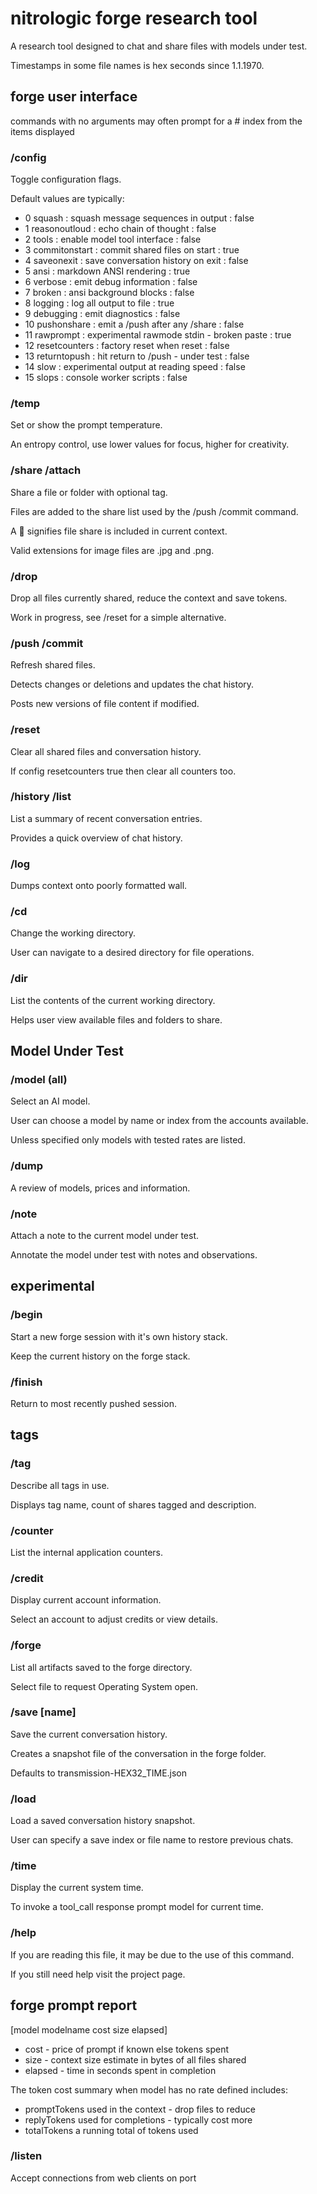 # nitrologic forge research tool

A research tool designed to chat and share files with models under test.

Timestamps in some file names is hex seconds since 1.1.1970.

## forge user interface

commands with no arguments may often prompt for a # index from
the items displayed

### /config

Toggle configuration flags.

Default values are typically:

* 0 squash : squash message sequences in output : false
* 1 reasonoutloud : echo chain of thought : false
* 2 tools : enable model tool interface : false
* 3 commitonstart : commit shared files on start : true
* 4 saveonexit :  save conversation history on exit : false
* 5 ansi : markdown ANSI rendering : true
* 6 verbose : emit debug information : false
* 7 broken : ansi background blocks : false
* 8 logging : log all output to file : true
* 9 debugging : emit diagnostics : false
* 10 pushonshare : emit a /push after any /share : false
* 11 rawprompt : experimental rawmode stdin - broken paste : true
* 12 resetcounters : factory reset when reset : false
* 13 returntopush : hit return to /push - under test : false
* 14 slow : experimental output at reading speed : false
* 15 slops : console worker scripts : false

### /temp

Set or show the prompt temperature.

An entropy control, use lower values for focus, higher for creativity.

### /share /attach

Share a file or folder with optional tag.

Files are added to the share list used by the /push /commit command.

A 🔗 signifies file share is included in current context.

Valid extensions for image files are .jpg and .png.

### /drop

Drop all files currently shared, reduce the context and save tokens.

Work in progress, see /reset for a simple alternative.

### /push /commit

Refresh shared files. 

Detects changes or deletions and updates the chat history.

Posts new versions of file content if modified.

### /reset

Clear all shared files and conversation history.

If config resetcounters true then clear all counters too.

### /history /list

List a summary of recent conversation entries. 

Provides a quick overview of chat history.

### /log

Dumps context onto poorly formatted wall.

### /cd

Change the working directory. 

User can navigate to a desired directory for file operations.

### /dir

List the contents of the current working directory. 

Helps user view available files and folders to share.

## Model Under Test

### /model (all)

Select an AI model.

User can choose a model by name or index from the accounts available.

Unless specified only models with tested rates are listed.

### /dump

A review of models, prices and information.

### /note

Attach a note to the current model under test.

Annotate the model under test with notes and observations.

## experimental

### /begin

Start a new forge session with it's own history stack.

Keep the current history on the forge stack.

### /finish

Return to most recently pushed session.

## tags

### /tag

Describe all tags in use.

Displays tag name, count of shares tagged and description.

### /counter

List the internal application counters.

### /credit

Display current account information.

Select an account to adjust credits or view details.

### /forge

List all artifacts saved to the forge directory.

Select file to request Operating System open.

### /save [name]

Save the current conversation history. 

Creates a snapshot file of the conversation in the forge folder.

Defaults to transmission-HEX32_TIME.json

### /load

Load a saved conversation history snapshot.

User can specify a save index or file name to restore previous chats.


### /time

Display the current system time. 

To invoke a tool_call response prompt model for current time.


### /help

If you are reading this file, it may be due to the use of this command.

If you still need help visit the project page.

## forge prompt report

[model modelname cost size elapsed]

* cost - price of prompt if known else tokens spent
* size - context size estimate in bytes of all files shared
* elapsed - time in seconds spent in completion 

The token cost summary when model has no rate defined includes:

* promptTokens used in the context - drop files to reduce
* replyTokens used for completions - typically cost more
* totalTokens a running total of tokens used




### /listen

Accept connections from web clients on port
